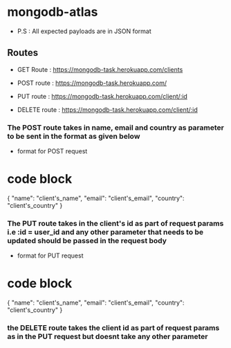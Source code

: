 # mongodb-atlas

* P.S : All expected payloads are in JSON format


## Routes

* GET Route : https://mongodb-task.herokuapp.com/clients

* POST route : https://mongodb-task.herokuapp.com/

* PUT route : https://mongodb-task.herokuapp.com/client/:id

* DELETE route : https://mongodb-task.herokuapp.com/client/:id




### The POST route takes in name, email and country as parameter to be sent in the format as given below
* format for POST request
# code block 
{
    "name": "client's_name",
    "email": "client's_email",
    "country": "client's_country"
}




### The PUT route takes in the client's id as part of request params i.e :id = user_id and any other parameter that needs to be updated should be passed in the request body
* format for PUT request
# code block 

{
    "name": "client's_name",
    "email": "client's_email",
    "country": "client's_country"
}




### the DELETE route takes the client id as part of request params as in the PUT request but doesnt take any other parameter
